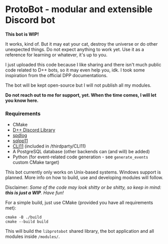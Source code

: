 # ProtoBot - modular and extensible Discord bot

**This bot is WIP!**

It works, kind of. But it may eat your cat, destroy the universe or do other unexpected things. Do not expect anything
to work yet. Use it as a reference for learning or whatever, it's up to you.

I just uploaded this code because I like sharing and there isn't much public code related to D++ bots, so it may
even help you, idk. I took some inspiration from the official DPP documentations.

The bot will be kept open-source but I will not publish all my modules.

**Do not reach out to me for support, yet. When the time comes, I will let you know here.**

### Requirements
- CMake
- [D++ Discord Library](https://github.com/brainboxdotcc/DPP)
- [spdlog](https://github.com/gabime/spdlog)
- [sqlpp11](https://github.com/rbock/sqlpp11)
- [CLI11](https://github.com/CLIUtils/CLI11) (included in /thirdparty/CLI11)
- A PostgreSQL database (other backends can (and will) be added)
- Python (for event-related code generation - see `generate_events` custom CMake target)

This bot currently only works on Unix-based systems. Windows support is planned.  More info on how to build, use and developing modules will follow.

Disclaimer: *Some of the code may look shitty or be shitty, so keep in mind: **this is just a WIP**. Have fun!*

For a simple build, just use CMake (provided you have all requirements met):
```
cmake -B ./build
cmake --build build
```

This will build the `libprotobot` shared library, the bot application and all modules inside `/modules/`.